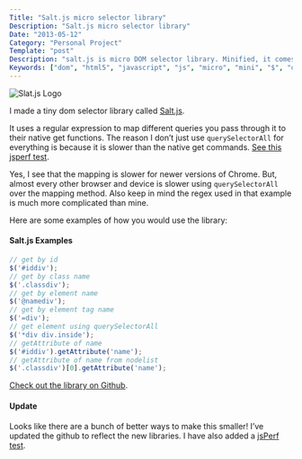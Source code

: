 ```yaml
---
Title: "Salt.js micro selector library"
Description: "Salt.js micro selector library"
Date: "2013-05-12"
Category: "Personal Project"
Template: "post"
Description: "salt.js is micro DOM selector library. Minified, it comes in at 255 bytes"
Keywords: ["dom", "html5", "javascript", "js", "micro", "mini", "$", "querySelectorAll", "sizzle", "matching", "mapping"]
---
```


<div class="center">
  <img src="https://ohdoylerules.com/images/saltjs.png" alt="Slat.js Logo">
</div>

I made a tiny dom selector library called [Salt.js](https://github.com/james2doyle/saltjs "james2doyle/saltjs").

It uses a regular expression to map different queries you pass through it to their native get functions. The reason I don’t just use `querySelectorAll` for everything is because it is slower than the native get commands. [See this jsperf test](http://jsperf.com/getelementbyid-vs-queryselector/11).

Yes, I see that the mapping is slower for newer versions of Chrome. But, almost every other browser and device is slower using `querySelectorAll` over the mapping method. Also keep in mind the regex used in that example is much more complicated than mine.

Here are some examples of how you would use the library:

#### Salt.js Examples

```javascript
// get by id
$('#iddiv');
// get by class name
$('.classdiv');
// get by element name
$('@namediv');
// get by element tag name
$('=div');
// get element using querySelectorAll
$('*div div.inside');
// getAttribute of name
$('#iddiv').getAttribute('name');
// getAttribute of name from nodelist
$('.classdiv')[0].getAttribute('name');
```

[Check out the library on Github](https://github.com/james2doyle/saltjs "james2doyle/saltjs").

#### Update

Looks like there are a bunch of better ways to make this smaller! I’ve updated the github to reflect the new libraries. I have also added a [jsPerf test](http://jsperf.com/micro-selector-libraries).

